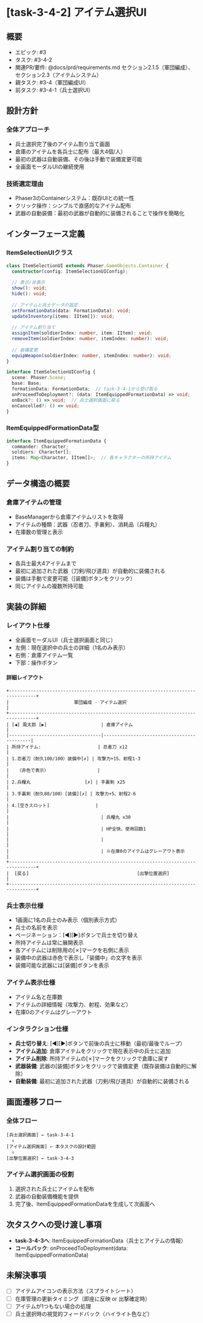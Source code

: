 # [task-3-4-2] アイテム選択UI

## 概要
- エピック: #3
- タスク: #3-4-2
- 関連PR/要件: @docs/prd/requirements.md セクション2.1.5（軍団編成）、セクション2.3（アイテムシステム）
- 親タスク: #3-4（軍団編成UI）
- 前タスク: #3-4-1（兵士選択UI）

## 設計方針

### 全体アプローチ
- 兵士選択完了後のアイテム割り当て画面
- 倉庫のアイテムを各兵士に配布（最大4個/人）
- 最初の武器は自動装備、その後は手動で装備変更可能
- 全画面モーダルUIの継続使用

### 技術選定理由
- Phaser3のContainerシステム：既存UIとの統一性
- クリック操作：シンプルで直感的なアイテム配布
- 武器の自動装備：最初の武器が自動的に装備されることで操作を簡略化

## インターフェース定義

### ItemSelectionUIクラス
```typescript
class ItemSelectionUI extends Phaser.GameObjects.Container {
  constructor(config: ItemSelectionUIConfig);
  
  // 表示/非表示
  show(): void;
  hide(): void;
  
  // アイテムと兵士データの設定
  setFormationData(data: FormationData): void;
  updateInventory(items: IItem[]): void;
  
  // アイテム割り当て
  assignItem(soldierIndex: number, item: IItem): void;
  removeItem(soldierIndex: number, itemIndex: number): void;
  
  // 装備変更
  equipWeapon(soldierIndex: number, itemIndex: number): void;
}

interface ItemSelectionUIConfig {
  scene: Phaser.Scene;
  base: Base;
  formationData: FormationData;  // task-3-4-1から受け取る
  onProceedToDeployment?: (data: ItemEquippedFormationData) => void;
  onBack?: () => void;  // 兵士選択画面に戻る
  onCancelled?: () => void;
}
```

### ItemEquippedFormationData型
```typescript
interface ItemEquippedFormationData {
  commander: Character;
  soldiers: Character[];
  items: Map<Character, IItem[]>;  // 各キャラクターの所持アイテム
}
```

## データ構造の概要

### 倉庫アイテムの管理
- BaseManagerから倉庫アイテムリストを取得
- アイテムの種類：武器（忍者刀、手裏剣）、消耗品（兵糧丸）
- 在庫数の管理と表示

### アイテム割り当ての制約
- 各兵士最大4アイテムまで
- 最初に追加された武器（刀剣/飛び道具）が自動的に装備される
- 装備は手動で変更可能（[装備]ボタンをクリック）
- 同じアイテムの複数所持可能

## 実装の詳細

### レイアウト仕様
- 全画面モーダルUI（兵士選択画面と同じ）
- 左側：現在選択中の兵士の詳細（1名のみ表示）
- 右側：倉庫アイテム一覧
- 下部：操作ボタン

#### 詳細レイアウト
```
+--------------------------------------------------------------------------------+
|                        軍団編成 - アイテム選択                                  |
+--------------------------------------------------------------------------------+
| [◀] 風太郎 [▶]                    | 倉庫アイテム                               |
|----------------------------------|-------------------------------------------|
| 所持アイテム:                     | 忍者刀 x12                                |
| 1.忍者刀（耐久100/100）装備中[✗] | 攻撃力+15、射程1-3                         |
|   （赤色で表示）                  |                                           |
| 2.兵糧丸                    [✗] | 手裏剣 x25                                |
| 3.手裏剣（耐久80/100）[装備][✗] | 攻撃力+5、射程2-6                          |
| 4.[空きスロット]                 |                                           |
|                                  | 兵糧丸 x30                                |
|                                  | HP全快、使用回数1                          |
|                                  |                                           |
|                                  | ※在庫0のアイテムはグレーアウト表示         |
+--------------------------------------------------------------------------------+
|  [戻る]                                        [出撃位置選択]                    |
+--------------------------------------------------------------------------------+
```

### 兵士表示仕様
- 1画面に1名の兵士のみ表示（個別表示方式）
- 兵士の名前を表示
- ページネーション：[◀][▶]ボタンで兵士を切り替え
- 所持アイテムは常に展開表示
- 各アイテムには削除用の[✗]マークを右側に表示
- 装備中の武器は赤色で表示し「装備中」の文字を表示
- 装備可能な武器には[装備]ボタンを表示

### アイテム表示仕様
- アイテム名と在庫数
- アイテムの詳細情報（攻撃力、射程、効果など）
- 在庫0のアイテムはグレーアウト

### インタラクション仕様
- **兵士切り替え**: [◀][▶]ボタンで前後の兵士に移動（最初/最後でループ）
- **アイテム追加**: 倉庫アイテムをクリックで現在表示中の兵士に追加
- **アイテム削除**: 所持アイテムの[✗]マークをクリックで倉庫に戻す
- **武器装備**: 武器の[装備]ボタンをクリックで装備変更（既存装備は自動的に解除）
- **自動装備**: 最初に追加された武器（刀剣/飛び道具）が自動的に装備される

## 画面遷移フロー

### 全体フロー
```
[兵士選択画面] ← task-3-4-1
  ↓
[アイテム選択画面] ← 本タスクの設計範囲
  ↓
[出撃位置選択] ← task-3-4-3
```

### アイテム選択画面の役割
1. 選択された兵士にアイテムを配布
2. 武器の自動装備機能を提供
3. 完了後、ItemEquippedFormationDataを生成して次画面へ

## 次タスクへの受け渡し事項
- **task-3-4-3へ**: ItemEquippedFormationData（兵士とアイテムの情報）
- **コールバック**: onProceedToDeployment(data: ItemEquippedFormationData)

## 未解決事項
- [ ] アイテムアイコンの表示方法（スプライトシート）
- [ ] 在庫管理の更新タイミング（即座に反映 or 出撃確定時）
- [ ] アイテムが1つもない場合の処理
- [ ] 兵士選択時の視覚的フィードバック（ハイライト色など）